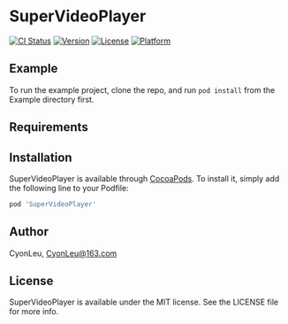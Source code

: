 # SuperVideoPlayer

[![CI Status](https://img.shields.io/travis/CyonLeu/SuperVideoPlayer.svg?style=flat)](https://travis-ci.org/CyonLeu/SuperVideoPlayer)
[![Version](https://img.shields.io/cocoapods/v/SuperVideoPlayer.svg?style=flat)](https://cocoapods.org/pods/SuperVideoPlayer)
[![License](https://img.shields.io/cocoapods/l/SuperVideoPlayer.svg?style=flat)](https://cocoapods.org/pods/SuperVideoPlayer)
[![Platform](https://img.shields.io/cocoapods/p/SuperVideoPlayer.svg?style=flat)](https://cocoapods.org/pods/SuperVideoPlayer)

## Example

To run the example project, clone the repo, and run `pod install` from the Example directory first.

## Requirements

## Installation

SuperVideoPlayer is available through [CocoaPods](https://cocoapods.org). To install
it, simply add the following line to your Podfile:

```ruby
pod 'SuperVideoPlayer'
```

## Author

CyonLeu, CyonLeu@163.com

## License

SuperVideoPlayer is available under the MIT license. See the LICENSE file for more info.
